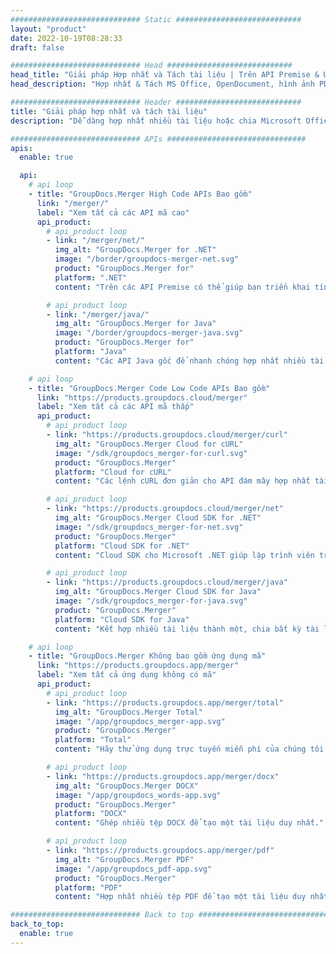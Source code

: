 ```yaml
---
############################# Static ############################
layout: "product"
date: 2022-10-19T08:28:33
draft: false

############################# Head ############################
head_title: "Giải pháp Hợp nhất và Tách tài liệu | Trên API Premise & Ứng dụng Miễn phí"
head_description: "Hợp nhất & Tách MS Office, OpenDocument, hình ảnh PDF & các Định dạng Tệp khác bằng Giải pháp Chính xác hoặc sử dụng Ứng dụng Ghép & Tách Tài liệu Trực tuyến."

############################# Header ############################
title: "Giải pháp hợp nhất và tách tài liệu"
description: "Dễ dàng hợp nhất nhiều tài liệu hoặc chia Microsoft Office, OpenOffice, PDF và các tài liệu khác thành các trang."

############################# APIs ###############################
apis:
  enable: true

  api:
    # api loop
    - title: "GroupDocs.Merger High Code APIs Bao gồm"
      link: "/merger/"
      label: "Xem tất cả các API mã cao"
      api_product:
        # api_product loop
        - link: "/merger/net/"
          img_alt: "GroupDocs.Merger for .NET"
          image: "/border/groupdocs-merger-net.svg"
          product: "GroupDocs.Merger for"
          platform: ".NET"
          content: "Trên các API Premise có thể giúp bạn triển khai tính năng tách và hợp nhất nhanh chóng cho nhiều tài liệu trong các ứng dụng dựa trên .NET của bạn."

        # api_product loop
        - link: "/merger/java/"
          img_alt: "GroupDocs.Merger for Java"
          image: "/border/groupdocs-merger-java.svg"
          product: "GroupDocs.Merger for"
          platform: "Java"
          content: "Các API Java gốc để nhanh chóng hợp nhất nhiều tài liệu hoặc chia bất kỳ tài liệu nào thành các trang trong các ứng dụng dựa trên Java của bạn."

    # api loop
    - title: "GroupDocs.Merger Code Low Code APIs Bao gồm"
      link: "https://products.groupdocs.cloud/merger"
      label: "Xem tất cả các API mã thấp"
      api_product:
        # api_product loop
        - link: "https://products.groupdocs.cloud/merger/curl"
          img_alt: "GroupDocs.Merger Cloud for cURL"
          image: "/sdk/groupdocs_merger-for-curl.svg"
          product: "GroupDocs.Merger"
          platform: "Cloud for cURL"
          content: "Các lệnh cURL đơn giản cho API đám mây hợp nhất tài liệu RESTful để hợp nhất và chia nhỏ tài liệu trên nhiều định dạng tài liệu phổ biến được hỗ trợ."

        # api_product loop
        - link: "https://products.groupdocs.cloud/merger/net"
          img_alt: "GroupDocs.Merger Cloud SDK for .NET"
          image: "/sdk/groupdocs_merger-for-net.svg"
          product: "GroupDocs.Merger"
          platform: "Cloud SDK for .NET"
          content: "Cloud SDK cho Microsoft .NET giúp lập trình viên triển khai tính năng hợp nhất và chia nhanh cho nhiều tài liệu trong các ứng dụng dựa trên .NET của họ."

        # api_product loop
        - link: "https://products.groupdocs.cloud/merger/java"
          img_alt: "GroupDocs.Merger Cloud SDK for Java"
          image: "/sdk/groupdocs_merger-for-java.svg"
          product: "GroupDocs.Merger"
          platform: "Cloud SDK for Java"
          content: "Kết hợp nhiều tài liệu thành một, chia bất kỳ tài liệu nào thành nhiều, sắp xếp lại, thay thế hoặc thay đổi hướng trang trong các ứng dụng Java của bạn."

    # api loop
    - title: "GroupDocs.Merger Không bao gồm ứng dụng mã"
      link: "https://products.groupdocs.app/merger"
      label: "Xem tất cả ứng dụng không có mã"
      api_product:
        # api_product loop
        - link: "https://products.groupdocs.app/merger/total"
          img_alt: "GroupDocs.Merger Total"
          image: "/app/groupdocs_merger-app.svg"
          product: "GroupDocs.Merger"
          platform: "Total"
          content: "Hãy thử ứng dụng trực tuyến miễn phí của chúng tôi để ghép hơn 30 loại tệp mà không cần rời khỏi trình duyệt web yêu thích của bạn."

        # api_product loop
        - link: "https://products.groupdocs.app/merger/docx"
          img_alt: "GroupDocs.Merger DOCX"
          image: "/app/groupdocs_words-app.svg"
          product: "GroupDocs.Merger"
          platform: "DOCX"
          content: "Ghép nhiều tệp DOCX để tạo một tài liệu duy nhất."

        # api_product loop
        - link: "https://products.groupdocs.app/merger/pdf"
          img_alt: "GroupDocs.Merger PDF"
          image: "/app/groupdocs_pdf-app.svg"
          product: "GroupDocs.Merger"
          platform: "PDF"
          content: "Hợp nhất nhiều tệp PDF để tạo một tài liệu duy nhất trực tiếp từ trình duyệt web."

############################# Back to top ###############################
back_to_top:
  enable: true
---
```

